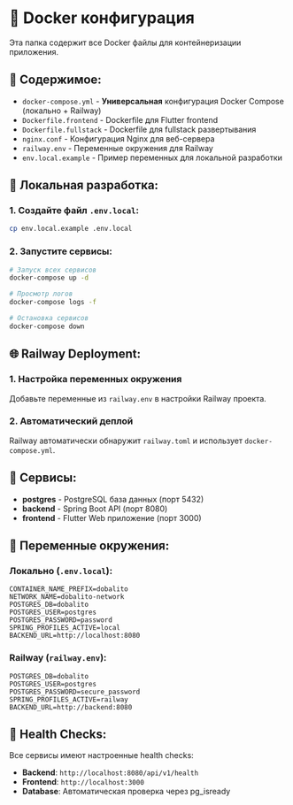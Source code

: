 # 🐳 Docker конфигурация

Эта папка содержит все Docker файлы для контейнеризации приложения.

## 📁 Содержимое:

- `docker-compose.yml` - **Универсальная** конфигурация Docker Compose (локально + Railway)
- `Dockerfile.frontend` - Dockerfile для Flutter frontend
- `Dockerfile.fullstack` - Dockerfile для fullstack развертывания
- `nginx.conf` - Конфигурация Nginx для веб-сервера
- `railway.env` - Переменные окружения для Railway
- `env.local.example` - Пример переменных для локальной разработки

## 🚀 Локальная разработка:

### 1. Создайте файл `.env.local`:
```bash
cp env.local.example .env.local
```

### 2. Запустите сервисы:
```bash
# Запуск всех сервисов
docker-compose up -d

# Просмотр логов
docker-compose logs -f

# Остановка сервисов
docker-compose down
```

## 🌐 Railway Deployment:

### 1. Настройка переменных окружения
Добавьте переменные из `railway.env` в настройки Railway проекта.

### 2. Автоматический деплой
Railway автоматически обнаружит `railway.toml` и использует `docker-compose.yml`.

## 🔧 Сервисы:

- **postgres** - PostgreSQL база данных (порт 5432)
- **backend** - Spring Boot API (порт 8080)
- **frontend** - Flutter Web приложение (порт 3000)

## 📝 Переменные окружения:

### Локально (`.env.local`):
```env
CONTAINER_NAME_PREFIX=dobalito
NETWORK_NAME=dobalito-network
POSTGRES_DB=dobalito
POSTGRES_USER=postgres
POSTGRES_PASSWORD=password
SPRING_PROFILES_ACTIVE=local
BACKEND_URL=http://localhost:8080
```

### Railway (`railway.env`):
```env
POSTGRES_DB=dobalito
POSTGRES_USER=postgres
POSTGRES_PASSWORD=secure_password
SPRING_PROFILES_ACTIVE=railway
BACKEND_URL=http://backend:8080
```

## 🏥 Health Checks:

Все сервисы имеют настроенные health checks:
- **Backend**: `http://localhost:8080/api/v1/health`
- **Frontend**: `http://localhost:3000`
- **Database**: Автоматическая проверка через pg_isready

